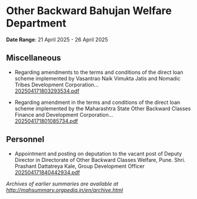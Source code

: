 # Other Backward Bahujan Welfare Department

**Date Range**: 21 April 2025 - 26 April 2025


## Miscellaneous
- Regarding amendments to the terms and conditions of the direct loan scheme implemented by Vasantrao Naik Vimukta Jatis and Nomadic Tribes Development Corporation...\
  [202504171803293534.pdf](https://gr.maharashtra.gov.in/Site/Upload/Government%20Resolutions/English/202504171803293534.pdf)

- Regarding amendment in the terms and conditions of the direct loan scheme implemented by the Maharashtra State Other Backward Classes Finance and Development Corporation...\
  [202504171801085734.pdf](https://gr.maharashtra.gov.in/Site/Upload/Government%20Resolutions/English/202504171801085734.pdf)

## Personnel
- Appointment and posting on deputation to the vacant post of Deputy Director in Directorate of Other Backward Classes Welfare, Pune. Shri. Prashant Dattatreya Kale, Group Development Officer\
  [202504171840442934.pdf](https://gr.maharashtra.gov.in/Site/Upload/Government%20Resolutions/English/202504171840442934.pdf)


*Archives of earlier summaries are available at http://mahsummary.orgpedia.in/en/archive.html*